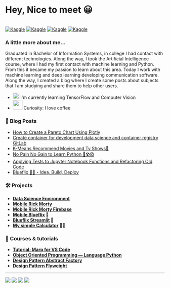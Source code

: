 # Hey, Nice to meet 😀  

<div style="display: inline_block"><br>
 <a target="_blank" href="https://www.kaggle.com/sc0v1n0">	<img alt="Kaggle" src="https://img.shields.io/badge/Kaggle-20BEFF?style=for-the-badge&logo=Kaggle&logoColor=white"/></a>
  <a target="_blank" href="https://gitlab.com/sc0v0ne">	<img alt="Kaggle" src="https://img.shields.io/badge/GitLab-330F63?style=for-the-badge&logo=gitlab&logoColor=whitee"/></a>
  <a target="_blank" href="https://github.com/sc0v0ne">	<img alt="Kaggle" src="https://img.shields.io/badge/GitHub-100000?style=for-the-badge&logo=github&logoColor=white"/></a>
  <a target="_blank" href="https://dev.to/sc0v0ne">	<img alt="Kaggle" src="https://img.shields.io/badge/dev.to-0A0A0A?style=for-the-badge&logo=devdotto&logoColor=white"/></a>
</div>


### A little more about me...

Graduated in Bachelor of Information Systems, in college I had contact with different technologies. Along the way, I took the Artificial Intelligence course, where I had my first contact with machine learning and Python. From this it became my passion to learn about this area. Today I work with machine learning and deep learning developing communication software. Along the way, I created a blog where I create some posts about subjects that I am studying and share them to help other users.

- <img src="https://slackmojis.com/emojis/3438-python/download" width="20"/>  I'm currently learning TensorFlow and Computer Vision</li>
- <img src="https://slackmojis.com/emojis/38229-coffee/download" width="30"/>  Curiosity: I love coffee </li>


### 📝 Blog Posts

- [How to Create a Pareto Chart Using Plotly](https://dev.to/sc0v0ne/how-to-create-a-pareto-chart-jha)
- [Create container for development data science and container registry GitLab](https://dev.to/sc0v0ne/create-container-for-development-data-science-3no)
- [K-Means Recommend Movies and Tv Shows🍿](https://dev.to/sc0v0ne/k-means-recommend-movies-and-tv-shows-156m)
- [No Pain No Gain to Learn Python 🤯☢️😱]([https://dev.to/sc0v0ne/k-means-recommend-movies-and-tv-shows-156m](https://dev.to/sc0v0ne/no-excuses-to-start-working-with-python-cli))
- [Applying Tests to Jupyter Notebook Functions and Refactoring Old Code](https://dev.to/sc0v0ne/applying-tests-to-jupyter-notebook-functions-and-refactoring-old-code-p76)
- [Blueflix 🍿🎥 - Idea, Build, Deploy](https://dev.to/sc0v0ne/blueflix-idea-build-deploy-ji5)

### 🛠️ Projects

- **[Data Science Environment](https://gitlab.com/public-dev-projects-1/data-science-environment)**
- **[Mobile Rick Morty](https://github.com/sc0v0ne/app_mobile_rick_morty)**
- **[Mobile Rick Morty Firebase](https://github.com/sc0v0ne/rick_morty_app_firebase)**
- **[Mobile Blueflix](https://github.com/sc0v0ne/blueflix)  🍿**
- **[Blueflix Streamlit](https://blueflix.streamlit.app) 🍿**
- **[My simple Calculator](https://gitlab.com/sc0v0ne/my-simple-calculator) 👀😎**

### 📝 Courses & tutorials
- **[Tutorial: Marp for VS Code](https://dev.to/sc0v0ne/tutorial-marp-for-vs-code-5d6k)**
- **[Object Oriented Programming — Language Python](https://dev.to/sc0v0ne/object-oriented-programming-language-python-12m7)**
- **[Design Pattern Abstract Factory](https://github.com/sc0v0ne/design_pattern_abstract_factory)**
- **[Design Pattern Flyweight](https://github.com/sc0v0ne/design_pattern_flyweight)**


-----

<img src="https://road-to-kaggle-grandmaster.vercel.app/api/badges/sc0v1n0/competition"> <img src="https://road-to-kaggle-grandmaster.vercel.app/api/badges/sc0v1n0/dataset"> <img src="https://road-to-kaggle-grandmaster.vercel.app/api/badges/sc0v1n0/notebook"> <img src="https://road-to-kaggle-grandmaster.vercel.app/api/badges/sc0v1n0/discussion">
